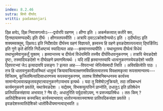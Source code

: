 ```yaml
---
index: 8.2.46
sutra: क्षियो दीर्घात्‌
vritti: padamanjari
---
```


 ठ्क्षि क्षयेऽ, ठ्क्षि निवासगत्योःऽ---द्वयोरपि ग्रहणम् । क्षीणा इति । अकर्मकत्वात् कर्तरि क्तः, ठ्निष्ठायामण्यदर्थेऽ इति दीर्घः । क्षीणस्तपस्वीति । अत्रापि ठ्वाऽऽक्रोशदैन्ययोःऽ इति । ठ्दीर्घात्ऽ इति शक्यमवक्तुम्, ठ्क्षियःऽ इति निर्देशादेव दीर्घस्य ग्रहणं विज्ञायते, ह्रस्वस्य हि ग्रहणे इयङदेशात्परत्वात् ठ्घिर्ङितिऽ इति गुणे कृते क्षेरिति निर्देअष्टव्यं स्यादित्यत आह---ह्रस्वान्तस्यापीति । यथाभूतस्य दीर्घत्वं विधेयं तथाभूतमेवानुकर्तुं युक्तम् । ह्रस्वान्तस्य च दीर्घत्वं विधेयमिति तस्यैव दीर्घविधावनुकरणम् । तत्रापि चेयङदेशो दृष्टः, तस्मादियङदेशो न दीर्घग्रहणे प्रमाणमित्यर्थः । यदि तर्हि ह्रस्वान्तस्यापि धात्वनुकरणस्येयङदेशो भवति ठ्विपराभ्यां जेःऽ इत्यादावपि प्रसङ्गः ? इत्यत आह---विपराभ्यां जेरित्येवमादौ त्विति । अविवक्षित्वेति पाठः । तत्र हि धातावनुकार्येऽवस्थितं धातुत्वं क्रियावाचित्वलक्षणमविवक्षितत्वातस्य विवक्षामकृत्वा रूपसामान्यस्य---विजितम्, कूजितमित्यादिसाधारणस्य रूपस्यानुकरणम्, ततश्च विशेषनिबन्धनस्य कार्यस्य सामान्येऽभावात्प्रकृतावदृष्टत्वादनुकरणेऽप्यभाव इत्यर्थः । यदा तु विशेषोऽनुक्रियते, तदा तन्निबन्धनं कार्यमनुकरणे प्रवर्तते, यथात्रेयङदेशः । यद्येवम्, विभक्त्युत्पत्तिर्न प्राप्नोति, ठधातुःऽ इति प्रतिषेधेन प्रातिपदिकसंज्ञाया अभावात् ? नैष दोः; अधातुरिति पर्युदासोऽयम्, न प्रसज्यप्रतिषेधः । ततः किम् ? आतिदेशिकस्य कस्यचित् कार्यस्याभावात् धातोरन्यत्वात्स्वाश्रया प्रातिपदिकसंज्ञा प्रवर्तते । इयङदेशस्त्वातिदेशिको धातोर्विधीयमानत्वाद्भवति ॥